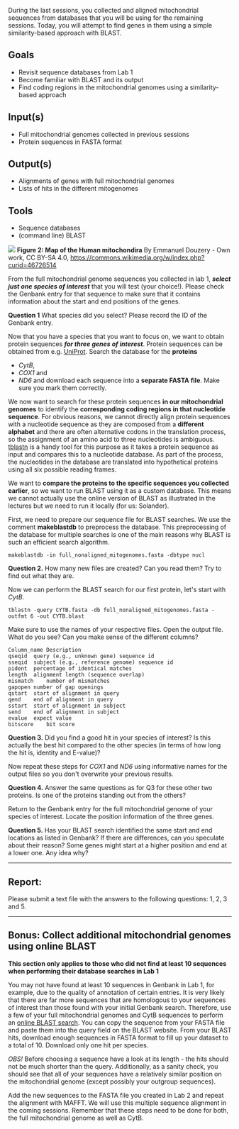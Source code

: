 During the last sessions, you collected and aligned mitochondrial sequences from databases that you will be using for the remaining sessions. Today, you will attempt to find genes in them using a simple similarity-based approach with BLAST.

## Goals
+ Revisit sequence databases from Lab 1
+ Become familiar with BLAST and its output
+ Find coding regions in the mitochondrial genomes using a similarity-based approach

## Input(s)
+ Full mitochondrial genomes collected in previous sessions
+ Protein sequences in FASTA format

## Output(s)
+ Alignments of genes with full mitochondrial genomes
+ Lists of hits in the different mitogenomes

## Tools
+ Sequence databases
+ (command line) BLAST

![](https://upload.wikimedia.org/wikipedia/commons/1/15/Map_of_the_human_mitochondrial_genome.svg)
**Figure 2: Map of the Human mitochondira**
By Emmanuel Douzery - Own work, CC BY-SA 4.0, https://commons.wikimedia.org/w/index.php?curid=46726514

From the full mitochondrial genome sequences you collected in lab 1, ***select just one species of interest*** that you will test (your choice!). Please check the Genbank entry for that sequence to make sure that it contains information about the start and end positions of the genes.

**Question 1** What species did you select? Please record the ID of the Genbank entry.

Now that you have a species that you want to focus on, we want to obtain protein sequences ***for three genes of interest***. Protein sequences can be obtained from e.g. [UniProt](https://www.uniprot.org/). 
Search the database for the **proteins** 
- *CytB*,
- *COX1* and
- *ND6*
and download each sequence into a **separate FASTA file**. Make sure you mark them correctly.

We now want to search for these protein sequences **in our mitochondrial genomes** to identify the **corresponding coding regions in that nucleotide sequence**. 
For obvious reasons, we cannot directly align protein sequences with a nucleotide sequence as they are composed from a **different alphabet** and there are often alternative codons in the translation process, so the assignment of an amino acid to three nucleotides is ambiguous. 
[tblastn](https://ftp.ncbi.nlm.nih.gov/pub/factsheets/HowTo_BLASTGuide.pdf) is a handy tool for this purpose as it takes a protein sequence as input and compares this to a nucleotide database. As part of the process, the nucleotides in the database are translated into hypothetical proteins using all six possible reading frames.

We want to **compare the proteins to the specific sequences you collected earlier**, so we want to run BLAST using it as a custom database. This means we cannot actually use the online version of BLAST as illustrated in the lectures but we need to run it locally (for us: Solander).

First, we need to prepare our sequence file for BLAST searches. We use the comment **makeblastdb** to preprocess the database. This preprocessing of the database for multiple searches is one of the main reasons why BLAST is such an efficient search algorithm.

```
makeblastdb -in full_nonaligned_mitogenomes.fasta -dbtype nucl 
```

**Question 2.** How many new files are created? Can you read them? Try to find out what they are.

Now we can perform the BLAST search for our first protein, let's start with *CytB*.

```
tblastn -query CYTB.fasta -db full_nonaligned_mitogenomes.fasta -outfmt 6 -out CYTB.blast
```

Make sure to use the names of your respective files. Open the output file. What do you see? Can you make sense of the different columns?

```
Column_name	Description
qseqid	query (e.g., unknown gene) sequence id
sseqid	subject (e.g., reference genome) sequence id
pident	percentage of identical matches
length	alignment length (sequence overlap)
mismatch	number of mismatches
gapopen	number of gap openings
qstart	start of alignment in query
qend	end of alignment in query
sstart	start of alignment in subject
send	end of alignment in subject
evalue	expect value
bitscore	bit score
```
**Question 3.** Did you find a good hit in your species of interest? Is this actually the best hit compared to the other species (in terms of how long the hit is, identity and E-value)?

Now repeat these steps for *COX1* and *ND6* using informative names for the output files so you don't overwrite your previous results.

**Question 4.** Answer the same questions as for Q3 for these other two proteins. Is one of the proteins standing out from the others?

Return to the Genbank entry for the full mitochondrial genome of your species of interest. Locate the position information of the three genes.

**Question 5.** Has your BLAST search identified the same start and end locations as listed in Genbank? If there are differences, can you speculate about their reason? 
Some genes might start at a higher position and end at a lower one. Any idea why?  


---
## Report:
Please submit a text file with the answers to the following questions: 1, 2, 3 and 5.

---

## Bonus: Collect additional mitochondrial genomes using online BLAST

**This section only applies to those who did not find at least 10 sequences when performing their database searches in Lab 1**

You may not have found at least 10 sequences in Genbank in Lab 1, for example, due to the quality of annotation of certain entries. It is very likely that there are far more sequences that are homologous to your sequences of interest than those found with your initial Genbank search. Therefore, use a few of your full mitochondrial genomes and CytB sequences to perform an [online BLAST search](https://blast.ncbi.nlm.nih.gov/Blast.cgi?PROGRAM=blastn&PAGE_TYPE=BlastSearch&LINK_LOC=blasthome). You can copy the sequence from your FASTA file and paste them into the query field on the BLAST website. From your BLAST hits, download enough sequences in FASTA format to fill up your dataset to a total of 10. Download only one hit per species.

*OBS!* Before choosing a sequence have a look at its length - the hits should not be much shorter than the query. Additionally, as a sanity check, you should see that all of your sequences have a relatively similar position on the mitochondrial genome (except possibly your outgroup sequences).

Add the new sequences to the FASTA file you created in Lab 2 and repeat the alignment with MAFFT. We will use this multiple sequence alignment in the coming sessions. Remember that these steps need to be done for both, the full mitochondrial genome as well as CytB.



